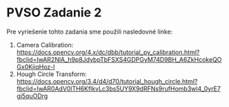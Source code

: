 # PVSO Zadanie 2

Pre vyriešenie tohto zadania sme použili nasledovné linke:

1. Camera Calibration: https://docs.opencv.org/4.x/dc/dbb/tutorial_py_calibration.html?fbclid=IwAR2NlA_h9p8JdybpTbFSXS4GDPGyM74D9BH_A6ZkHcokeQOGx0KjiqHoz-I
2. Hough Circle Transform: https://docs.opencv.org/3.4/d4/d70/tutorial_hough_circle.html?fbclid=IwAR0AdV0lTH6KflkvLc3bs5UY9X9dRFNs9rufHomb3wl4_0yrE7gj5quODrg
